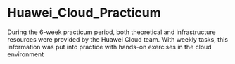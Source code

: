 # Huawei_Cloud_Practicum

During the 6-week practicum period, both theoretical and infrastructure resources were provided by the Huawei Cloud team. With weekly tasks, this information was put into practice with hands-on exercises in the cloud environment
